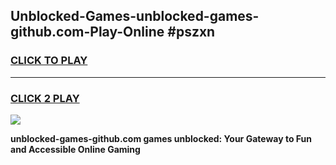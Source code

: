 
## Unblocked-Games-unblocked-games-github.com-Play-Online #pszxn
<h3>
<a href="https://news.freeplayer.one?title=unblocked-games-github.com&ref=3">CLICK TO PLAY</a></h3>
<hr>

<h3>
<a href="https://news.freeplayer.one?title=unblocked-games-github.com&ref=3">CLICK 2 PLAY</a>
  
</h3>

<a href="https://news.freeplayer.one?title=unblocked-games-github.com&ref=3"><img src="https://clearcache.store/games.png"></a>


**unblocked-games-github.com games unblocked: Your Gateway to Fun and Accessible Online Gaming**
